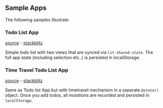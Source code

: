 ## Sample Apps

The following samples illsutrate

### Todo List App 

[source](https://github.com/sijakret/lit-shared-state/tree/main/examples/app-todo) - [stackblitz](https://stackblitz.com/github/sijakret/lit-shared-state/tree/main/examples/app-todo)

Simple todo list with two views that are synced via `lit-shared-state`.
The full app state (including selection etc..) is persisted in localStorage.


### Time Travel Todo List App 

[source](https://github.com/sijakret/lit-shared-state/tree/main/examples/app-todo-timetravel) - [stackblitz](https://stackblitz.com/github/sijakret/lit-shared-state/tree/main/examples/app-todo-timetravel)

Same as Todo list App but with timetravel mechanism in a separate ```@state()``` object.
Once you add todos, all mutations are recorded and persisted in `localStorage`.
